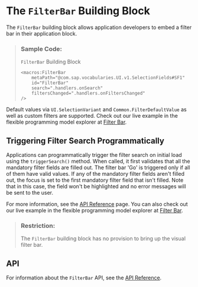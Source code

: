 <!-- loio78386110817d43978ffd6988d1704e38 -->

# The `FilterBar` Building Block

The `FilterBar` building block allows application developers to embed a filter bar in their application block.

> ### Sample Code:  
> `FilterBar` Building Block
> 
> ```
> <macros:FilterBar
>     metaPath="@com.sap.vocabularies.UI.v1.SelectionFields#SF1"
>     id="FilterBar"
>     search=".handlers.onSearch"
>     filtersChanged=".handlers.onFiltersChanged"
> />
> ```

Default values via `UI.SelectionVariant` and `Common.FilterDefaultValue` as well as custom filters are supported. Check out our live example in the flexible programming model explorer at [Filter Bar](https://ui5.sap.com/test-resources/sap/fe/core/fpmExplorer/index.html#/buildingBlocks/filterBar/filterBarDefault).



<a name="loio78386110817d43978ffd6988d1704e38__section_aqj_15s_qxb"/>

## Triggering Filter Search Programmatically

Applications can programmatically trigger the filter search on initial load using the `triggerSearch()` method. When called, it first validates that all the mandatory filter fields are filled out. The filter bar 'Go' is triggered only if all of them have valid values. If any of the mandatory filter fields aren't filled out, the focus is set to the first mandatory filter field that isn't filled. Note that in this case, the field won't be highlighted and no error messages will be sent to the user.

For more information, see the [API Reference](https://ui5.sap.com/#/api/sap.fe.macros.FilterBar%23methods/triggerSearch) page. You can also check out our live example in the flexible programming model explorer at [Filter Bar](https://ui5.sap.com/test-resources/sap/fe/core/fpmExplorer/index.html#/buildingBlocks/filterBar/filterBarAnnotationDefaults).

> ### Restriction:  
> The `FilterBar` building block has no provision to bring up the visual filter bar.



<a name="loio78386110817d43978ffd6988d1704e38__section_x1y_jks_j5b"/>

## API

For information about the `FilterBar` API, see the [API Reference](https://ui5.sap.com/#/api/sap.fe.macros.FilterBar).

